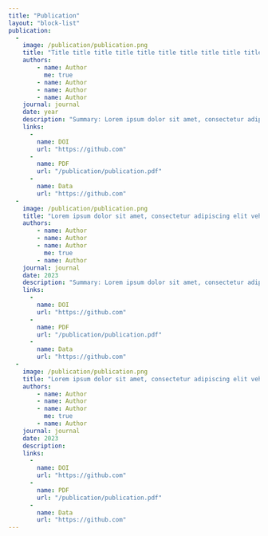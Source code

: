 ```yaml
---
title: "Publication"
layout: "block-list"
publication:
  - 
    image: /publication/publication.png
    title: "Title title title title title title title title title title title title title title title title title"
    authors:
        - name: Author
          me: true
        - name: Author
        - name: Author
        - name: Author
    journal: journal
    date: year
    description: "Summary: Lorem ipsum dolor sit amet, consectetur adipiscing elit vehicula libero sed ultricies elementumLorem ipsum dolor sit amet, consectetur adipiscing elit vehicula libero sed ultricies elementumLorem ipsum dolor sit amet, consectetur adipiscing elit vehicula libero sed ultricies elementum Lorem ipsum dolor sit amet, consectetur adipiscing elit vehicula libero sed ultricies elementumLorem ipsum dolor sit amet, consectetur adipiscing elit vehicula libero sed ultricies elementumLorem ipsum dolor sit amet, consectetur adipiscing elit vehicula libero sed ultricies elementum."
    links:
      -
        name: DOI
        url: "https://github.com"
      -
        name: PDF
        url: "/publication/publication.pdf"
      -
        name: Data
        url: "https://github.com"
  - 
    image: /publication/publication.png
    title: "Lorem ipsum dolor sit amet, consectetur adipiscing elit vehicula libero sed ultricies elementum"
    authors:
        - name: Author
        - name: Author
        - name: Author
          me: true
        - name: Author
    journal: journal
    date: 2023
    description: "Summary: Lorem ipsum dolor sit amet, consectetur adipiscing elit vehicula libero sed ultricies elementumLorem ipsum dolor sit amet, consectetur adipiscing elit vehicula libero sed ultricies elementumLorem ipsum dolor sit amet, consectetur adipiscing elit vehicula libero sed ultricies elementum."
    links:
      -
        name: DOI
        url: "https://github.com"
      -
        name: PDF
        url: "/publication/publication.pdf"
      -
        name: Data
        url: "https://github.com"
  - 
    image: /publication/publication.png
    title: "Lorem ipsum dolor sit amet, consectetur adipiscing elit vehicula libero sed ultricies elementum."
    authors:
        - name: Author
        - name: Author
        - name: Author
          me: true
        - name: Author
    journal: journal
    date: 2023
    description: 
    links:
      -
        name: DOI
        url: "https://github.com"
      -
        name: PDF
        url: "/publication/publication.pdf"
      -
        name: Data
        url: "https://github.com"
---
```


